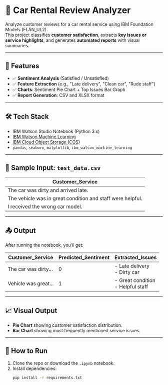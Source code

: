 # 🚗 Car Rental Review Analyzer

Analyze customer reviews for a car rental service using IBM Foundation Models (FLAN_UL2).  
This project classifies **customer satisfaction**, extracts **key issues or service highlights**, and generates **automated reports** with visual summaries.

---

## 📌 Features

- ✅ **Sentiment Analysis** (Satisfied / Unsatisfied)
- ✅ **Feature Extraction** (e.g., "Late delivery", "Clean car", "Rude staff")
- ✅ **Charts**: Sentiment Pie Chart + Top Issues Bar Graph
- ✅ **Report Generation**: CSV and XLSX format

---

## 🛠️ Tech Stack

- IBM Watson Studio Notebook (Python 3.x)
- [IBM Watson Machine Learning](https://cloud.ibm.com/catalog/services/watson-machine-learning)
- [IBM Cloud Object Storage (COS)](https://cloud.ibm.com/catalog/services/cloud-object-storage)
- `pandas`, `seaborn`, `matplotlib`, `ibm_watson_machine_learning`

---

## 🧪 Sample Input: `test_data.csv`

| Customer_Service |
|------------------|
| The car was dirty and arrived late. |
| The vehicle was in great condition and staff were helpful. |
| I received the wrong car model. |

---

## 📤 Output

After running the notebook, you’ll get:

| Customer_Service | Predicted_Sentiment | Extracted_Issues |
|------------------|----------------------|------------------|
| The car was dirty... | 0 | - Late delivery<br>- Dirty car |
| Vehicle was great... | 1 | - Great condition<br>- Helpful staff |

---

## 📈 Visual Output

- **Pie Chart** showing customer satisfaction distribution.
- **Bar Chart** showing most frequently mentioned service issues.

---

## 🚀 How to Run

1. Clone the repo or download the `.ipynb` notebook.
2. Install dependencies:
   ```bash
   pip install -r requirements.txt

